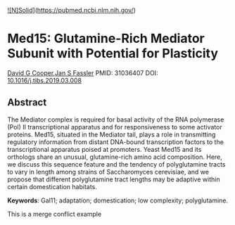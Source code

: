 [![N]Solid](https://cdn.ncbi.nlm.nih.gov/pubmed/45014878-88d9-4c52-8f6b-db2f9846395d/core/images/pubmed-logo-blue.svg)](https://pubmed.ncbi.nlm.nih.gov/)

# Med15: Glutamine-Rich Mediator Subunit with Potential for Plasticity
[David G Cooper](https://pubmed.ncbi.nlm.nih.gov/?term=Cooper+DG&cauthor_id=31036407),[Jan S Fassler](https://pubmed.ncbi.nlm.nih.gov/?term=Fassler+JS&cauthor_id=31036407)
PMID: 31036407 DOI: [10.1016/j.tibs.2019.03.008](https://ddddddddddoi.org/10.1016/j.tibs.2019.03.008)

## Abstract

The Mediator complex is required for basal activity of the RNA polymerase (Pol) II transcriptional apparatus and for responsiveness to some activator proteins. Med15, situated in the Mediator tail, plays a role in transmitting regulatory information from distant DNA-bound transcription factors to the transcriptional apparatus poised at promoters. Yeast Med15 and its orthologs share an unusual, glutamine-rich amino acid composition. Here, we discuss this sequence feature and the tendency of polyglutamine tracts to vary in length among strains of Saccharomyces cerevisiae, and we propose that different polyglutamine tract lengths may be adaptive within certain domestication habitats.

**Keywords**: Gal11; adaptation; domestication; low complexity; polyglutamine.

This is a merge conflict example
